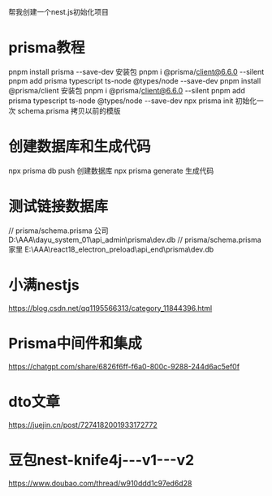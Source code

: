 帮我创建一个nest.js初始化项目

# prisma教程
pnpm install     prisma --save-dev    安装包        pnpm i @prisma/client@6.6.0 --silent  pnpm add prisma typescript ts-node @types/node --save-dev
pnpm install     @prisma/client       安装包        pnpm i @prisma/client@6.6.0 --silent  pnpm add prisma typescript ts-node @types/node --save-dev
npx prisma init                    初始化一次
schema.prisma                      拷贝以前的模版

# 创建数据库和生成代码
npx prisma db push                 创建数据库
npx prisma generate                生成代码

# 测试链接数据库
// prisma/schema.prisma    公司     D:\AAA\dayu_system_01\api_admin\prisma\dev.db
// prisma/schema.prisma    家里     E:\AAA\react18_electron_preload\api_end\prisma\dev.db




# 小满nestjs
https://blog.csdn.net/qq1195566313/category_11844396.html


# Prisma中间件和集成
https://chatgpt.com/share/6826f6ff-f6a0-800c-9288-244d6ac5ef0f


# dto文章
https://juejin.cn/post/7274182001933172772

# 豆包nest-knife4j---v1---v2
https://www.doubao.com/thread/w910ddd1c97ed6d28




